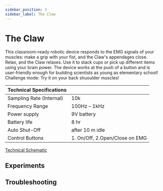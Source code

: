 ```yaml
---
sidebar_position: 3
sidebar_label: The Claw
---
```


# The Claw #

This classroom-ready robotic device responds to the EMG signals of your muscles: make a grip with your fist, and the Claw's appendages close. Relax, and the Claw relaxes. Use it to stack cups or pick up different items using your brain power. The device works at the push of a button and is user-friendly enough for budding scientists as young as elementary school! Challenge mode: Try it on your back shuoulder muscles! 

|Technical Specifications||
|---|---|
|Sampling Rate (Internal) |	10k|
|Frequency Range |	100Hz – 1kHz|
|Power supply |	9V battery|
|Battery life |	8 hr|
|Auto Shut-Off |	after 10 m idle|
|Control Buttons |1. On/Off, 2.Open/Close on EMG|

[Technical Schematic](https://backyardbrains.com/products/files/theClawV1.pdf)

## Experiments ##

## Troubleshooting ##

